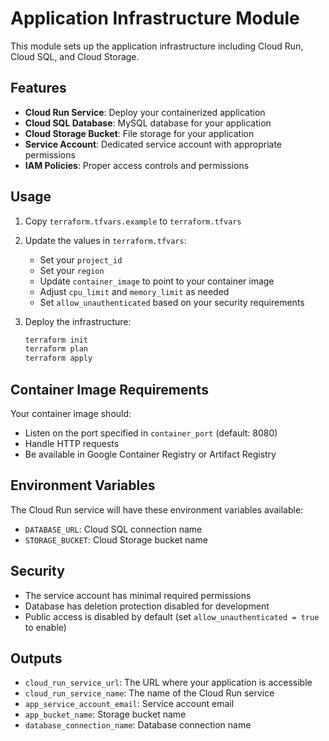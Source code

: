 # Application Infrastructure Module

This module sets up the application infrastructure including Cloud Run, Cloud SQL, and Cloud Storage.

## Features

- **Cloud Run Service**: Deploy your containerized application
- **Cloud SQL Database**: MySQL database for your application
- **Cloud Storage Bucket**: File storage for your application
- **Service Account**: Dedicated service account with appropriate permissions
- **IAM Policies**: Proper access controls and permissions

## Usage

1. Copy `terraform.tfvars.example` to `terraform.tfvars`
2. Update the values in `terraform.tfvars`:
   - Set your `project_id`
   - Set your `region`
   - Update `container_image` to point to your container image
   - Adjust `cpu_limit` and `memory_limit` as needed
   - Set `allow_unauthenticated` based on your security requirements

3. Deploy the infrastructure:
   ```bash
   terraform init
   terraform plan
   terraform apply
   ```

## Container Image Requirements

Your container image should:
- Listen on the port specified in `container_port` (default: 8080)
- Handle HTTP requests
- Be available in Google Container Registry or Artifact Registry

## Environment Variables

The Cloud Run service will have these environment variables available:
- `DATABASE_URL`: Cloud SQL connection name
- `STORAGE_BUCKET`: Cloud Storage bucket name

## Security

- The service account has minimal required permissions
- Database has deletion protection disabled for development
- Public access is disabled by default (set `allow_unauthenticated = true` to enable)

## Outputs

- `cloud_run_service_url`: The URL where your application is accessible
- `cloud_run_service_name`: The name of the Cloud Run service
- `app_service_account_email`: Service account email
- `app_bucket_name`: Storage bucket name
- `database_connection_name`: Database connection name 